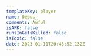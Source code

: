 ```yaml
---
templateKey: player
name: Oebus_
comments: Awful
isAFK: false
runsInGetsKilled: false
isToxic: false
date: 2023-01-11T20:45:52.132Z
---
```

